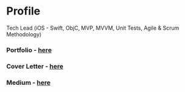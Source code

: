 # Profile
Tech Lead (iOS - Swift, ObjC, MVP, MVVM, Unit Tests, Agile &amp; Scrum Methodology)

### Portfolio - [here](https://github.com/neophyteKB/Profile/blob/main/Portfolio.md)
### Cover Letter - [here](https://github.com/neophyteKB/Profile/blob/main/CoverLetter.md) 
### Medium - [here](https://medium.com/@kkbhardwaj20)
